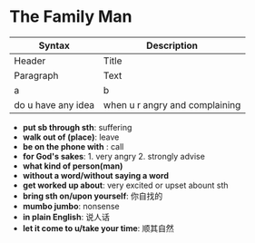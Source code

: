 # The Family Man
| Syntax      | Description |
| ----------- | ----------- |
| Header      | Title       |
| Paragraph   | Text        |
| a | b | c
| do u have any idea | when u r angry and complaining
- **put sb through sth**: suffering
- **walk out of (place)**: leave
- **be on the phone with** : call 
- **for God's sakes**: 1. very angry 2. strongly advise
- **what kind of person(man)**
- **without a word/without saying a word**
- **get worked up about**: very excited or upset abount sth
- **bring sth on/upon yourself**: 你自找的
- **mumbo jumbo**: nonsense
- **in plain English**: 说人话
- **let it come to u/take your time**: 顺其自然

